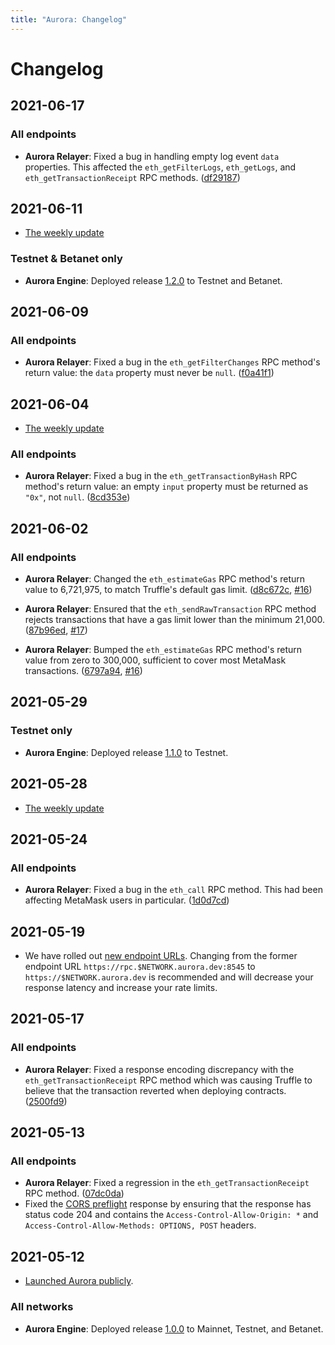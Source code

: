 ```yaml
---
title: "Aurora: Changelog"
---
```


# Changelog

## 2021-06-17

### All endpoints

- **Aurora Relayer**: Fixed a bug in handling empty log event `data` properties.
  This affected the `eth_getFilterLogs`, `eth_getLogs`, and
  `eth_getTransactionReceipt` RPC methods.
  ([df29187](https://github.com/aurora-is-near/aurora-relayer/commit/df291873b859f1412306a60a7bfb69506f4d3336))

## 2021-06-11

- [The weekly update](https://aurora.dev/blog/2021-06-11-update)

### Testnet & Betanet only

- **Aurora Engine**: Deployed release [1.2.0](https://github.com/aurora-is-near/aurora-engine/releases/tag/1.2.0)
  to Testnet and Betanet.

## 2021-06-09

### All endpoints

- **Aurora Relayer**: Fixed a bug in the `eth_getFilterChanges` RPC
  method's return value: the `data` property must never be `null`.
  ([f0a41f1](https://github.com/aurora-is-near/aurora-relayer/commit/f0a41f18e2a76ba3d4fabddd449cf9f677586473))

## 2021-06-04

- [The weekly update](https://aurora.dev/blog/2021-06-04-update)

### All endpoints

- **Aurora Relayer**: Fixed a bug in the `eth_getTransactionByHash` RPC
  method's return value: an empty `input` property must be returned as `"0x"`,
  not `null`.
  ([8cd353e](https://github.com/aurora-is-near/aurora-relayer/commit/8cd353eab5bf54e23b454c115ed8aa325cc3022e))

## 2021-06-02

### All endpoints

- **Aurora Relayer**: Changed the `eth_estimateGas` RPC method's return value
  to 6,721,975, to match Truffle's default gas limit.
  ([d8c672c](https://github.com/aurora-is-near/aurora-relayer/commit/d8c672c249704dc6221a682bf62c101c78fbeb3a),
  [#16](https://github.com/aurora-is-near/aurora-relayer/issues/16))

- **Aurora Relayer**: Ensured that the `eth_sendRawTransaction` RPC method
  rejects transactions that have a gas limit lower than the minimum 21,000.
  ([87b96ed](https://github.com/aurora-is-near/aurora-relayer/commit/87b96ed7b2a50e68f426032079bbd1c0ed16bb9e),
  [#17](https://github.com/aurora-is-near/aurora-relayer/issues/17))

- **Aurora Relayer**: Bumped the `eth_estimateGas` RPC method's return value
  from zero to 300,000, sufficient to cover most MetaMask transactions.
  ([6797a94](https://github.com/aurora-is-near/aurora-relayer/commit/6797a94a781cd239122b73724bb6f528a37a3772),
  [#16](https://github.com/aurora-is-near/aurora-relayer/issues/16))

## 2021-05-29

### Testnet only

- **Aurora Engine**: Deployed release [1.1.0](https://github.com/aurora-is-near/aurora-engine/releases/tag/1.1.0)
  to Testnet.

## 2021-05-28

- [The weekly update](https://aurora.dev/blog/2021-05-28-update)

## 2021-05-24

### All endpoints

- **Aurora Relayer**: Fixed a bug in the `eth_call` RPC method. This had been
  affecting MetaMask users in particular.
  ([1d0d7cd](https://github.com/aurora-is-near/aurora-relayer/commit/1d0d7cd7f00da1f0d118e8a79cfc70362ed773f2))

## 2021-05-19

- We have rolled out [new endpoint URLs](/develop/networks.html). Changing
  from the former endpoint URL `https://rpc.$NETWORK.aurora.dev:8545` to
  `https://$NETWORK.aurora.dev` is recommended and will decrease your
  response latency and increase your rate limits.

## 2021-05-17

### All endpoints

- **Aurora Relayer**: Fixed a response encoding discrepancy with the
  `eth_getTransactionReceipt` RPC method which was causing Truffle to
  believe that the transaction reverted when deploying contracts.
  ([2500fd9](https://github.com/aurora-is-near/aurora-relayer/commit/2500fd9d805f361e2f871c4cd8791308ce8a3417))

## 2021-05-13

### All endpoints

- **Aurora Relayer**: Fixed a regression in the `eth_getTransactionReceipt`
  RPC method.
  ([07dc0da](https://github.com/aurora-is-near/aurora-relayer/commit/07dc0daf291160aa7c81d99a9573d1d1d3af6933))
- Fixed the [CORS preflight](https://developer.mozilla.org/en-US/docs/Glossary/Preflight_request)
  response by ensuring that the response has status code 204 and contains
  the `Access-Control-Allow-Origin: *` and `Access-Control-Allow-Methods:
  OPTIONS, POST` headers.

## 2021-05-12

- [Launched Aurora publicly](https://near.org/blog/aurora-launches-near/).

### All networks

- **Aurora Engine**: Deployed release [1.0.0](https://github.com/aurora-is-near/aurora-engine/releases/tag/1.0.0)
  to Mainnet, Testnet, and Betanet.
